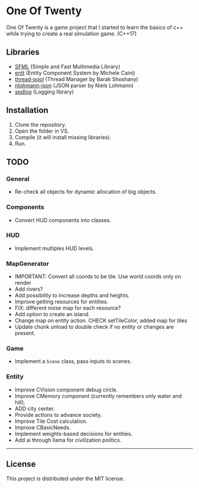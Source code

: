 # One Of Twenty

One Of Twenty is a game project that I started to learn the basics of c++ while trying to create a real simulation game. (C++17)

## Libraries

- [SFML](https://www.sfml-dev.org/) (Simple and Fast Multimedia Library)
- [entt](https://github.com/skypjack/entt) (Entity Component System by Michele Caini)
- [thread-pool](https://github.com/bshoshany/thread-pool) (Thread Manager by Barak Shoshany)
- [nlohmann-json](https://github.com/nlohmann/json) (JSON parser by Niels Lohmann)
- [spdlog](https://github.com/gabime/spdlog) (Logging library)

## Installation

1. Clone the repository.
2. Open the folder in VS.
3. Compile (it will install missing libraries).
4. Run.

## TODO

### General
- Re-check all objects for dynamic allocation of big objects.

### Components
- Convert HUD components into classes.

### HUD
- Implement multiples HUD levels.

### MapGenerator
- IMPORTANT: Convert all coords to be tile. Use world coords only on render
- Add rivers?
- Add possibility to increase depths and heights.
- Improve getting resources for entities.
- FIX: different noise map for each resource?
- Add option to create an island.
- Change map on entity action. CHECK setTileColor, added map for tiles
- Update chunk unload to double check if no entity or changes are present.

### Game
- Implement a `Scene` class, pass inputs to scenes.

### Entity
- Improve CVision component debug circle.
- Improve CMemory component (currently remembers only water and hill).
- ADD city center.
- Provide actions to advance society.
- Improve Tile Cost calculation.
- Improve CBasicNeeds.
- Implement weights-based decisions for entities.
- Add ai through llama for civilization politics.

---

## License

This project is distributed under the MIT license.

